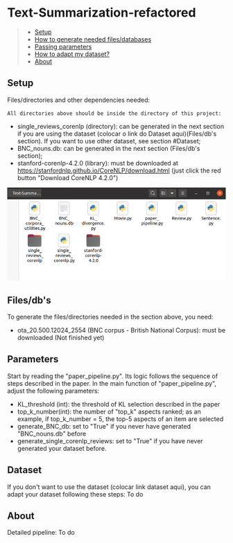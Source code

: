 # Text-Summarization-refactored

> - [Setup](#Setup)
> - [How to generate needed files/databases](#Files/db's)
> - [Passing parameters](#Parameters)
> - [How to adapt my dataset?](#Dataset)
> - [About](#About)


<!-- -->
## Setup
Files/directories and other dependencies needed:

    All directories above should be inside the directory of this project:

* single_reviews_corenlp (directory): can be generated in the next section if you are using the dataset (colocar o link do Dataset aqui)(Files/db's section). If you want to use other dataset, see section #Dataset;
* BNC_nouns.db: can be generated in the next section (Files/db's section);
* stanford-corenlp-4.2.0 (library): must be downloaded at https://stanfordnlp.github.io/CoreNLP/download.html (just click the red button "Download CoreNLP 4.2.0")

![printscreen of the files/directory inside the project folder](directory_demo.png?raw=True "How your directory should be:")

## Files/db's

To generate the files/directories needed in the section above, you need:

* ota_20.500.12024_2554 (BNC corpus - British National Corpus): must be downloaded
(Not finished yet)

## Parameters

Start by reading the "paper_pipeline.py". Its logic follows the sequence of steps described in the paper.
In the main function of "paper_pipeline.py", adjust the following parameters:

* KL_threshold (int): the threshold of KL selection described in the paper
* top_k_number(int): the number of "top_k" aspects ranked; as an example, if top_k_number = 5,
 the top-5 aspects of an item are selected
* generate_BNC_db: set to "True" if you never have generated "BNC_nouns.db" before
* generate_single_corenlp_reviews: set to "True" if you have never generated your dataset before.

## Dataset
If you don't want to use the dataset (colocar link dataset aqui), you can adapt your dataset
following these steps:
To do

## About
Detailed pipeline:
To do